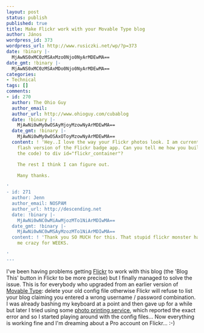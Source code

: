 ```yaml
---
layout: post
status: publish
published: true
title: Make Flickr work with your Movable Type blog
author: János
wordpress_id: 373
wordpress_url: http://www.rusiczki.net/wp/?p=373
date: !binary |-
  MjAwNS0xMC0zMSAxMzo0Njo0NyArMDEwMA==
date_gmt: !binary |-
  MjAwNS0xMC0zMSAxMDo0Njo0NyArMDEwMA==
categories:
- Technical
tags: []
comments:
- id: 270
  author: The Ohio Guy
  author_email: 
  author_url: http://www.ohioguy.com/cubablog
  date: !binary |-
    MjAwNi0wMy0wOSAyMjoyMzowNyArMDEwMA==
  date_gmt: !binary |-
    MjAwNi0wMy0wOSAxOToyMzowNyArMDEwMA==
  content: ! 'Hey..I love the way your Flickr photos look. I am currently using the
    flash version of the Flickr badge app. Can you tell me how you built (give me
    the code) to div id="flickr_container"?

    The rest I think I can figure out.

    Many thanks.

'
- id: 271
  author: Jenn
  author_email: NOSPAM
  author_url: http://descending.net
  date: !binary |-
    MjAwNi0wNC0wMiAwMjozMTo1NiArMDIwMA==
  date_gmt: !binary |-
    MjAwNi0wNC0wMSAyMzozMTo1NiArMDIwMA==
  content: ! 'Thank you SO MUCH for this. That stupid flickr monster has been driving
    me crazy for WEEKS.

'
---
```

<p>I've been having problems getting <a href="http://www.flickr.com">Flickr</a> to work with this blog (the 'Blog This' button in Flickr to be more precise) but I finally managed to solve the issue. This is for everybody who upgraded from an earlier version of <a href="http://www.movabletype.org">Movable Type</a>: delete your old config file otherwise Flickr will refuse to list your blog claiming you entered a wrong username / password combination. I was already bashing my keyboard at a point and then gave up for a while but later I tried using some <a href="http://www.qoop.com/photobooks/flickr_user/">photo printing service</a>, which reported the exact error and so I started playing around with the config files... Now everything is working fine and I'm dreaming about a Pro account on Flickr... :-)</p>
